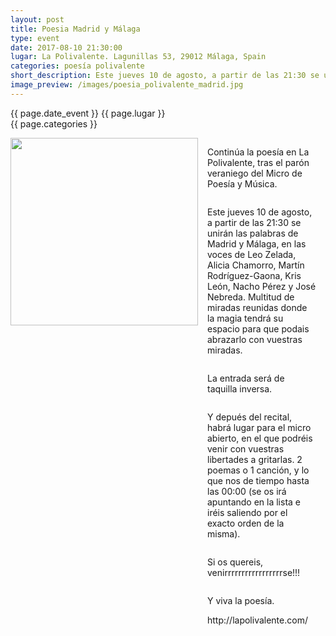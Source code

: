 ```yaml
---
layout: post
title: Poesia Madrid y Málaga
type: event
date: 2017-08-10 21:30:00
lugar: La Polivalente. Lagunillas 53, 29012 Málaga, Spain
categories: poesía polivalente
short_description: Este jueves 10 de agosto, a partir de las 21:30 se unirán las palabras de Madrid y Málaga, en las voces de Leo Zelada, Alicia Chamorro, Martín Rodríguez Gaona, Kris León, Nacho Pérez y José Nebreda. Multitud de miradas reunidas donde la magia tendrá su espacio para que podais abrazarlo con vuestras miradas.
image_preview: /images/poesia_polivalente_madrid.jpg
---
```


{{ page.date_event }}
{{ page.lugar }}
<br/>
{{ page.categories }}


<section style="display: flex;">
<div style="display: flex; flex-direction: column;">
<!-- ![](http://s.woodstockfestival.pl/trunk/uploaded/sended/files/nowinki/naliah---8-czerwca.jpg?1490189923874) -->

<img width="300px" src="{{ page.image_preview }}">
</div>

<div style="display: flex; flex-direction: column; padding: 0 15px">
<p>
Continúa la poesía en La Polivalente, tras el parón veraniego del Micro de Poesía y Música.
</p>
<p>
Este jueves 10 de agosto, a partir de las 21:30 se unirán las palabras de Madrid y Málaga, en las voces de Leo Zelada, Alicia Chamorro, Martín Rodríguez-Gaona, Kris León, Nacho Pérez y José Nebreda.
Multitud de miradas reunidas donde la magia tendrá su espacio para que podais abrazarlo con vuestras miradas.
</p>
<p>
La entrada será de taquilla inversa.
</p>
<p>
Y depués del recital, habrá lugar para el micro abierto, en el que podréis venir con vuestras libertades a gritarlas.
2 poemas o 1 canción, y lo que nos de tiempo hasta las 00:00 (se os irá apuntando en la lista e iréis saliendo por el exacto orden de la misma).
</p>
<p>
Si os quereis, venirrrrrrrrrrrrrrrrrse!!!
</p>
<p>
Y viva la poesía.
</p>
http://lapolivalente.com/
</div>
</section>
